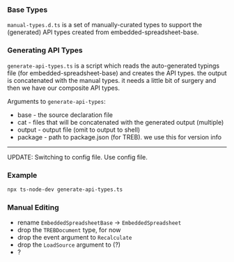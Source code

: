 
### Base Types

`manual-types.d.ts` is a set of manually-curated types to support the 
(generated) API types created from embedded-spreadsheet-base.

### Generating API Types

`generate-api-types.ts` is a script which reads the auto-generated typings
file (for embedded-spreadsheet-base) and creates the API types. the output
is concatenated with the manual types. it needs a little bit of surgery and 
then we have our composite API types.

Arguments to `generate-api-types`:

 * base - the source declaration file
 * cat - files that will be concatenated with the generated output (multiple)
 * output - output file (omit to output to shell)
 * package - path to package.json (for TREB). we use this for version info

---

UPDATE: Switching to config file. Use config file.

### Example

```bash
npx ts-node-dev generate-api-types.ts 
```

### Manual Editing

- rename `EmbeddedSpreadsheetBase` -> `EmbeddedSpreadsheet`
- drop the `TREBDocument` type, for now
- drop the event argument to `Recalculate`
- drop the `LoadSource` argument to (?)
- ?

